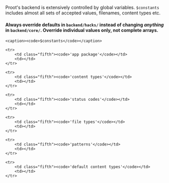 
Proot's backend is extensively controlled by global variables. `$constants` includes almost all sets of accepted values, filenames, content types etc.

#### <strong>Always override defaults in `backend/hacks/` instead of changing *anything* in `backend/core/`. Override individual values only, not complete arrays.</strong>

<table>
	
	<caption><code>$constants</code></caption>

	<tr>
		<td class="fifth"><code>'app package'</code></td>
		<td></td>
	</tr>

	<tr>
		<td class="fifth"><code>'content types'</code></td>
		<td></td>
	</tr>

	<tr>
		<td class="fifth"><code>'status codes'</code></td>
		<td></td>
	</tr>

	<tr>
		<td class="fifth"><code>'file types'</code></td>
		<td></td>
	</tr>

	<tr>
		<td class="fifth"><code>'patterns'</code></td>
		<td></td>
	</tr>

	<tr>
		<td class="fifth"><code>'default content types'</code></td>
		<td></td>
	</tr>

</table>
